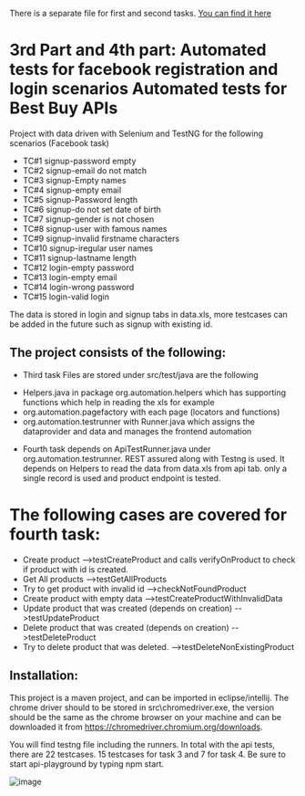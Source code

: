 There is a separate file for first and second tasks. [You can find it here](../Task1And2.md)

3rd Part and 4th part: Automated tests for facebook registration and login scenarios Automated tests for Best Buy APIs
=================

Project with data driven with Selenium and TestNG for the following scenarios (Facebook task)

* TC#1 signup-password empty
* TC#2 signup-email do not match
* TC#3 signup-Empty names
* TC#4 signup-empty email
* TC#5 signup-Password length
* TC#6 signup-do not set date of birth
* TC#7 signup-gender is not chosen
* TC#8 signup-user with famous names
* TC#9 signup-invalid firstname characters
* TC#10 signup-iregular user names
* TC#11 signup-lastname length
* TC#12 login-empty password
* TC#13 login-empty email
* TC#14 login-wrong password
* TC#15 login-valid login

The data is stored in login and signup tabs in data.xls, more testcases can be added in the future such as signup with existing id.

The project consists of the following:
--------------------------------------
* Third task Files are stored under src/test/java are the following
<ul>
	<li>Helpers.java in package org.automation.helpers which has supporting functions which help in reading the xls for example</li>
	<li>org.automation.pagefactory with each page (locators and functions)</li>
	<li>org.automation.testrunner with Runner.java which assigns the dataprovider and data and manages the frontend automation</li>
</ul>

* Fourth task depends on ApiTestRunner.java under org.automation.testrunner. REST assured along with Testng is used. It depends on Helpers to read the data from data.xls from api tab. only a single record is used and product endpoint is tested.

The following cases are covered for fourth task:
================================================
* Create product -->testCreateProduct and calls verifyOnProduct to check if product with id is created.
* Get All products  -->testGetAllProducts
* Try to get product with invalid id -->checkNotFoundProduct
* Create product with empty data -->testCreateProductWithInvalidData
* Update product that was created (depends on creation) -->testUpdateProduct
* Delete product that was created (depends on creation) -->testDeleteProduct
* Try to delete product that was deleted. -->testDeleteNonExistingProduct


Installation:
--------------
This project is a maven project, and can be imported in eclipse/intellij. The chrome driver should to be stored in src\chromedriver.exe, the version should be the same as the chrome browser on your machine and can be downloaded it from https://chromedriver.chromium.org/downloads.

You will find testng file including the runners. In total with the api tests, there are 22 testcases. 15 testcases for task 3 and 7 for task 4. Be sure to start api-playground by typing npm start.

![image](https://user-images.githubusercontent.com/32613878/116465151-21fc0c00-a86d-11eb-877c-6c7cb1dfa897.png)
